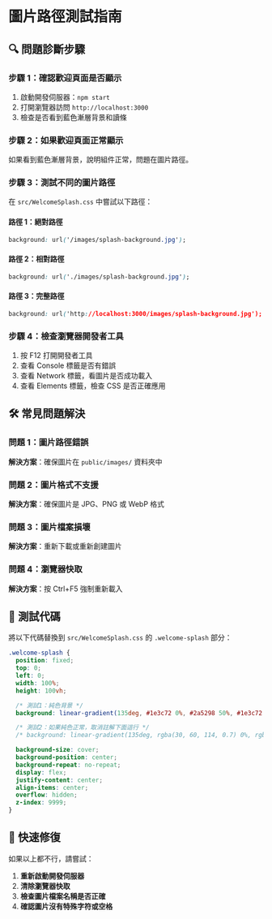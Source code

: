 # 圖片路徑測試指南

## 🔍 問題診斷步驟

### 步驟 1：確認歡迎頁面是否顯示

1. 啟動開發伺服器：`npm start`
2. 打開瀏覽器訪問 `http://localhost:3000`
3. 檢查是否看到藍色漸層背景和讀條

### 步驟 2：如果歡迎頁面正常顯示

如果看到藍色漸層背景，說明組件正常，問題在圖片路徑。

### 步驟 3：測試不同的圖片路徑

在 `src/WelcomeSplash.css` 中嘗試以下路徑：

#### 路徑 1：絕對路徑

```css
background: url('/images/splash-background.jpg');
```

#### 路徑 2：相對路徑

```css
background: url('./images/splash-background.jpg');
```

#### 路徑 3：完整路徑

```css
background: url('http://localhost:3000/images/splash-background.jpg');
```

### 步驟 4：檢查瀏覽器開發者工具

1. 按 F12 打開開發者工具
2. 查看 Console 標籤是否有錯誤
3. 查看 Network 標籤，看圖片是否成功載入
4. 查看 Elements 標籤，檢查 CSS 是否正確應用

## 🛠️ 常見問題解決

### 問題 1：圖片路徑錯誤

**解決方案**：確保圖片在 `public/images/` 資料夾中

### 問題 2：圖片格式不支援

**解決方案**：確保圖片是 JPG、PNG 或 WebP 格式

### 問題 3：圖片檔案損壞

**解決方案**：重新下載或重新創建圖片

### 問題 4：瀏覽器快取

**解決方案**：按 Ctrl+F5 強制重新載入

## 📝 測試代碼

將以下代碼替換到 `src/WelcomeSplash.css` 的 `.welcome-splash` 部分：

```css
.welcome-splash {
  position: fixed;
  top: 0;
  left: 0;
  width: 100%;
  height: 100vh;

  /* 測試1：純色背景 */
  background: linear-gradient(135deg, #1e3c72 0%, #2a5298 50%, #1e3c72 100%);

  /* 測試2：如果純色正常，取消註解下面這行 */
  /* background: linear-gradient(135deg, rgba(30, 60, 114, 0.7) 0%, rgba(42, 82, 152, 0.7) 50%, rgba(30, 60, 114, 0.7) 100%), url('/images/splash-background.jpg'); */

  background-size: cover;
  background-position: center;
  background-repeat: no-repeat;
  display: flex;
  justify-content: center;
  align-items: center;
  overflow: hidden;
  z-index: 9999;
}
```

## 🚀 快速修復

如果以上都不行，請嘗試：

1. **重新啟動開發伺服器**
2. **清除瀏覽器快取**
3. **檢查圖片檔案名稱是否正確**
4. **確認圖片沒有特殊字符或空格**
